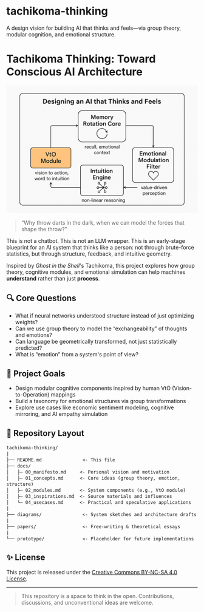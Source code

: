 # tachikoma-thinking
A design vision for building AI that thinks and feels—via group theory, modular cognition, and emotional structure.

# Tachikoma Thinking: Toward Conscious AI Architecture

![Diagram](/diagram/a8eb74a7-a425-4a0f-968c-e6ddb7c3f350.png)
> “Why throw darts in the dark, when we can model the forces that shape the throw?”

This is not a chatbot. This is not an LLM wrapper. This is an early-stage blueprint for an AI system that thinks like a person: not through brute-force statistics, but through structure, feedback, and intuitive geometry.

Inspired by *Ghost in the Shell*'s Tachikoma, this project explores how group theory, cognitive modules, and emotional simulation can help machines **understand** rather than just **process**.

## 🔍 Core Questions
- What if neural networks understood structure instead of just optimizing weights?
- Can we use group theory to model the “exchangeability” of thoughts and emotions?
- Can language be geometrically transformed, not just statistically predicted?
- What is “emotion” from a system's point of view?

## 🧱 Project Goals
- Design modular cognitive components inspired by human VtO (Vision-to-Operation) mappings
- Build a taxonomy for emotional structures via group transformations
- Explore use cases like economic sentiment modeling, cognitive mirroring, and AI empathy simulation

## 🧰 Repository Layout
```
tachikoma-thinking/
|
├── README.md               <- This file
├── docs/
│   ├― 00_manifesto.md     <- Personal vision and motivation
│   ├― 01_concepts.md      <- Core ideas (group theory, emotion, structure)
│   ├― 02_modules.md       <- System components (e.g., VtO module)
│   ├― 03_inspirations.md  <- Source materials and influences
│   └― 04_usecases.md      <- Practical and speculative applications
|
├── diagrams/               <- System sketches and architecture drafts
|
├── papers/                 <- Free-writing & theoretical essays
|
└── prototype/              <- Placeholder for future implementations
```

## ✨ License
This project is released under the [Creative Commons BY-NC-SA 4.0 License](https://creativecommons.org/licenses/by-nc-sa/4.0/).

---

> This repository is a space to think in the open. Contributions, discussions, and unconventional ideas are welcome.

